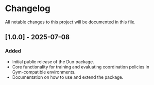 # Changelog

All notable changes to this project will be documented in this file.

## [1.0.0] - 2025-07-08

### Added
- Initial public release of the Duo package.
- Core functionality for training and evaluating coordination policies in Gym-compatible environments.
- Documentation on how to use and extend the package.


